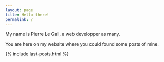 ```yaml
---
layout: page
title: Hello there!
permalink: /
---
```


My name is Pierre Le Gall, a web developper as many.

You are here on my website where you could found some posts of mine.

{% include last-posts.html %}
